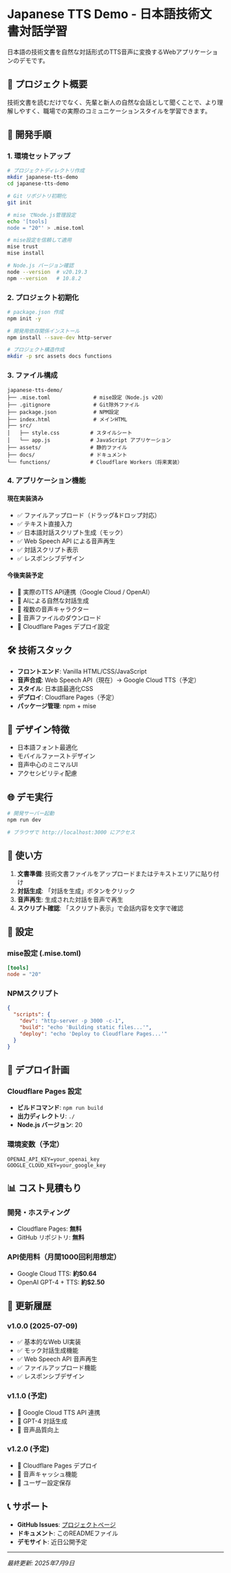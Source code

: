 # Japanese TTS Demo - 日本語技術文書対話学習

日本語の技術文書を自然な対話形式のTTS音声に変換するWebアプリケーションのデモです。

## 🎯 プロジェクト概要

技術文書を読むだけでなく、先輩と新人の自然な会話として聞くことで、より理解しやすく、職場での実際のコミュニケーションスタイルを学習できます。

## 🚀 開発手順

### 1. 環境セットアップ

```bash
# プロジェクトディレクトリ作成
mkdir japanese-tts-demo
cd japanese-tts-demo

# Git リポジトリ初期化
git init

# mise でNode.js管理設定
echo '[tools]
node = "20"' > .mise.toml

# mise設定を信頼して適用
mise trust
mise install

# Node.js バージョン確認
node --version  # v20.19.3
npm --version   # 10.8.2
```

### 2. プロジェクト初期化

```bash
# package.json 作成
npm init -y

# 開発用依存関係インストール
npm install --save-dev http-server

# プロジェクト構造作成
mkdir -p src assets docs functions
```

### 3. ファイル構成

```
japanese-tts-demo/
├── .mise.toml              # mise設定（Node.js v20）
├── .gitignore              # Git除外ファイル
├── package.json            # NPM設定
├── index.html              # メインHTML
├── src/
│   ├── style.css          # スタイルシート
│   └── app.js             # JavaScript アプリケーション
├── assets/                # 静的ファイル
├── docs/                  # ドキュメント
└── functions/             # Cloudflare Workers（将来実装）
```

### 4. アプリケーション機能

#### 現在実装済み
- ✅ ファイルアップロード（ドラッグ&ドロップ対応）
- ✅ テキスト直接入力
- ✅ 日本語対話スクリプト生成（モック）
- ✅ Web Speech API による音声再生
- ✅ 対話スクリプト表示
- ✅ レスポンシブデザイン

#### 今後実装予定
- 🔄 実際のTTS API連携（Google Cloud / OpenAI）
- 🔄 AIによる自然な対話生成
- 🔄 複数の音声キャラクター
- 🔄 音声ファイルのダウンロード
- 🔄 Cloudflare Pages デプロイ設定

## 🛠 技術スタック

- **フロントエンド**: Vanilla HTML/CSS/JavaScript
- **音声合成**: Web Speech API（現在）→ Google Cloud TTS（予定）
- **スタイル**: 日本語最適化CSS
- **デプロイ**: Cloudflare Pages（予定）
- **パッケージ管理**: npm + mise

## 🎨 デザイン特徴

- 日本語フォント最適化
- モバイルファーストデザイン
- 音声中心のミニマルUI
- アクセシビリティ配慮

## 🌐 デモ実行

```bash
# 開発サーバー起動
npm run dev

# ブラウザで http://localhost:3000 にアクセス
```

## 📝 使い方

1. **文書準備**: 技術文書ファイルをアップロードまたはテキストエリアに貼り付け
2. **対話生成**: 「対話を生成」ボタンをクリック
3. **音声再生**: 生成された対話を音声で再生
4. **スクリプト確認**: 「スクリプト表示」で会話内容を文字で確認

## 🔧 設定

### mise設定 (.mise.toml)
```toml
[tools]
node = "20"
```

### NPMスクリプト
```json
{
  "scripts": {
    "dev": "http-server -p 3000 -c-1",
    "build": "echo 'Building static files...'",
    "deploy": "echo 'Deploy to Cloudflare Pages...'"
  }
}
```

## 🚀 デプロイ計画

### Cloudflare Pages 設定
- **ビルドコマンド**: `npm run build`
- **出力ディレクトリ**: `./`
- **Node.js バージョン**: 20

### 環境変数（予定）
```
OPENAI_API_KEY=your_openai_key
GOOGLE_CLOUD_KEY=your_google_key
```

## 📊 コスト見積もり

### 開発・ホスティング
- Cloudflare Pages: **無料**
- GitHub リポジトリ: **無料**

### API使用料（月間1000回利用想定）
- Google Cloud TTS: **約$0.64**
- OpenAI GPT-4 + TTS: **約$2.50**

## 🔄 更新履歴

### v1.0.0 (2025-07-09)
- ✅ 基本的なWeb UI実装
- ✅ モック対話生成機能
- ✅ Web Speech API 音声再生
- ✅ ファイルアップロード機能
- ✅ レスポンシブデザイン

### v1.1.0 (予定)
- 🔄 Google Cloud TTS API 連携
- 🔄 GPT-4 対話生成
- 🔄 音声品質向上

### v1.2.0 (予定)
- 🔄 Cloudflare Pages デプロイ
- 🔄 音声キャッシュ機能
- 🔄 ユーザー設定保存

## 📞 サポート

- **GitHub Issues**: [プロジェクトページ](の課題トラッカー)
- **ドキュメント**: このREADMEファイル
- **デモサイト**: 近日公開予定

---

*最終更新: 2025年7月9日*